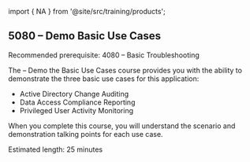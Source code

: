import { NA } from '@site/src/training/products';

## 5080 <NA /> – Demo Basic Use Cases

Recommended prerequisite: 4080 <NA /> – Basic Troubleshooting

The <NA /> – Demo the Basic Use Cases  course provides you with the ability to demonstrate the three basic use cases for this application:

* Active Directory Change Auditing
* Data Access Compliance Reporting
* Privileged User Activity Monitoring

When you complete this course, you will understand the scenario and demonstration talking points for each use case.

Estimated length: 25 minutes
